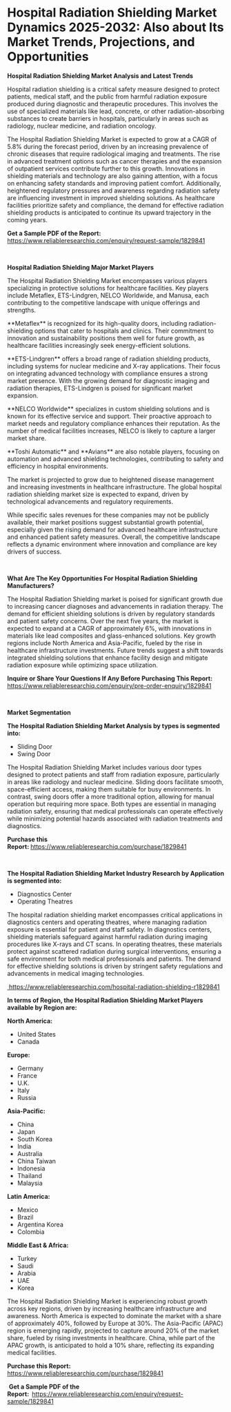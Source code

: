 <p><h1>Hospital Radiation Shielding Market Dynamics 2025-2032: Also about Its Market Trends, Projections, and Opportunities</h1></p><p><strong>Hospital Radiation Shielding Market Analysis and Latest Trends</strong></p>
<p><p>Hospital radiation shielding is a critical safety measure designed to protect patients, medical staff, and the public from harmful radiation exposure produced during diagnostic and therapeutic procedures. This involves the use of specialized materials like lead, concrete, or other radiation-absorbing substances to create barriers in hospitals, particularly in areas such as radiology, nuclear medicine, and radiation oncology.</p><p>The Hospital Radiation Shielding Market is expected to grow at a CAGR of 5.8% during the forecast period, driven by an increasing prevalence of chronic diseases that require radiological imaging and treatments. The rise in advanced treatment options such as cancer therapies and the expansion of outpatient services contribute further to this growth. Innovations in shielding materials and technology are also gaining attention, with a focus on enhancing safety standards and improving patient comfort. Additionally, heightened regulatory pressures and awareness regarding radiation safety are influencing investment in improved shielding solutions. As healthcare facilities prioritize safety and compliance, the demand for effective radiation shielding products is anticipated to continue its upward trajectory in the coming years.</p></p>
<p><strong>Get a Sample PDF of the Report:&nbsp;</strong> <a href="https://www.reliableresearchiq.com/enquiry/request-sample/1829841?utm_campaign=2580&utm_medium=2&utm_source=Github&utm_content=ia&utm_term=14042025&utm_id=hospital-radiation-shielding">https://www.reliableresearchiq.com/enquiry/request-sample/1829841</a></p>
<p>&nbsp;</p>
<p><strong>Hospital Radiation Shielding Major Market Players</strong></p>
<p><p>The Hospital Radiation Shielding Market encompasses various players specializing in protective solutions for healthcare facilities. Key players include Metaflex, ETS-Lindgren, NELCO Worldwide, and Manusa, each contributing to the competitive landscape with unique offerings and strengths.</p><p>**Metaflex** is recognized for its high-quality doors, including radiation-shielding options that cater to hospitals and clinics. Their commitment to innovation and sustainability positions them well for future growth, as healthcare facilities increasingly seek energy-efficient solutions.</p><p>**ETS-Lindgren** offers a broad range of radiation shielding products, including systems for nuclear medicine and X-ray applications. Their focus on integrating advanced technology with compliance ensures a strong market presence. With the growing demand for diagnostic imaging and radiation therapies, ETS-Lindgren is poised for significant market expansion.</p><p>**NELCO Worldwide** specializes in custom shielding solutions and is known for its effective service and support. Their proactive approach to market needs and regulatory compliance enhances their reputation. As the number of medical facilities increases, NELCO is likely to capture a larger market share.</p><p>**Toshi Automatic** and **Avians** are also notable players, focusing on automation and advanced shielding technologies, contributing to safety and efficiency in hospital environments.</p><p>The market is projected to grow due to heightened disease management and increasing investments in healthcare infrastructure. The global hospital radiation shielding market size is expected to expand, driven by technological advancements and regulatory requirements.</p><p>While specific sales revenues for these companies may not be publicly available, their market positions suggest substantial growth potential, especially given the rising demand for advanced healthcare infrastructure and enhanced patient safety measures. Overall, the competitive landscape reflects a dynamic environment where innovation and compliance are key drivers of success.</p></p>
<p>&nbsp;</p>
<p><strong>What Are The Key Opportunities For Hospital Radiation Shielding Manufacturers?</strong></p>
<p><p>The Hospital Radiation Shielding market is poised for significant growth due to increasing cancer diagnoses and advancements in radiation therapy. The demand for efficient shielding solutions is driven by regulatory standards and patient safety concerns. Over the next five years, the market is expected to expand at a CAGR of approximately 6%, with innovations in materials like lead composites and glass-enhanced solutions. Key growth regions include North America and Asia-Pacific, fueled by the rise in healthcare infrastructure investments. Future trends suggest a shift towards integrated shielding solutions that enhance facility design and mitigate radiation exposure while optimizing space utilization.</p></p>
<p><strong>Inquire or Share Your Questions If Any Before Purchasing This Report:</strong> <a href="https://www.reliableresearchiq.com/enquiry/pre-order-enquiry/1829841?utm_campaign=2580&utm_medium=2&utm_source=Github&utm_content=ia&utm_term=14042025&utm_id=hospital-radiation-shielding">https://www.reliableresearchiq.com/enquiry/pre-order-enquiry/1829841</a></p>
<p>&nbsp;</p>
<p><strong>Market Segmentation</strong></p>
<p><strong>The Hospital Radiation Shielding Market Analysis by types is segmented into:</strong></p>
<p><ul><li>Sliding Door</li><li>Swing Door</li></ul></p>
<p><p>The Hospital Radiation Shielding Market includes various door types designed to protect patients and staff from radiation exposure, particularly in areas like radiology and nuclear medicine. Sliding doors facilitate smooth, space-efficient access, making them suitable for busy environments. In contrast, swing doors offer a more traditional option, allowing for manual operation but requiring more space. Both types are essential in managing radiation safety, ensuring that medical professionals can operate effectively while minimizing potential hazards associated with radiation treatments and diagnostics.</p></p>
<p><strong>Purchase this Report:&nbsp;</strong><a href="https://www.reliableresearchiq.com/purchase/1829841?utm_campaign=2580&utm_medium=2&utm_source=Github&utm_content=ia&utm_term=14042025&utm_id=hospital-radiation-shielding">https://www.reliableresearchiq.com/purchase/1829841</a></p>
<p>&nbsp;</p>
<p><strong>The Hospital Radiation Shielding Market Industry Research by Application is segmented into:</strong></p>
<p><ul><li>Diagnostics Center</li><li>Operating Theatres</li></ul></p>
<p><p>The hospital radiation shielding market encompasses critical applications in diagnostics centers and operating theatres, where managing radiation exposure is essential for patient and staff safety. In diagnostics centers, shielding materials safeguard against harmful radiation during imaging procedures like X-rays and CT scans. In operating theatres, these materials protect against scattered radiation during surgical interventions, ensuring a safe environment for both medical professionals and patients. The demand for effective shielding solutions is driven by stringent safety regulations and advancements in medical imaging technologies.</p></p>
<p><a href="https://www.reliableresearchiq.com/hospital-radiation-shielding-r1829841?utm_campaign=2580&utm_medium=2&utm_source=Github&utm_content=ia&utm_term=14042025&utm_id=hospital-radiation-shielding">&nbsp;https://www.reliableresearchiq.com/hospital-radiation-shielding-r1829841</a></p>
<p><strong>In terms of Region, the Hospital Radiation Shielding Market Players available by Region are:</strong></p>
<p>
    <p> <strong> North America: </strong>
        <ul>
            <li>United States</li>
            <li>Canada</li>
        </ul>
        </p> 
    <p> <strong> Europe: </strong>
        <ul>
            <li>Germany</li>
            <li>France</li>
            <li>U.K.</li>
            <li>Italy</li>
            <li>Russia</li>
        </ul>
        </p> 
    <p> <strong> Asia-Pacific: </strong>
        <ul>
            <li>China</li>
            <li>Japan</li>
            <li>South Korea</li>
            <li>India</li>
            <li>Australia</li>
            <li>China Taiwan</li>
            <li>Indonesia</li>
            <li>Thailand</li>
            <li>Malaysia</li>
        </ul>
        </p> 
    <p> <strong> Latin America: </strong>
        <ul>
            <li>Mexico</li>
            <li>Brazil</li>
            <li>Argentina Korea</li>
            <li>Colombia</li>
        </ul>
        </p> 
    <p> <strong> Middle East & Africa: </strong>
        <ul>
            <li>Turkey</li>
            <li>Saudi</li>
            <li>Arabia</li>
            <li>UAE</li>
            <li>Korea</li>
        </ul>
    </p>
    </p>
<p><p>The Hospital Radiation Shielding Market is experiencing robust growth across key regions, driven by increasing healthcare infrastructure and awareness. North America is expected to dominate the market with a share of approximately 40%, followed by Europe at 30%. The Asia-Pacific (APAC) region is emerging rapidly, projected to capture around 20% of the market share, fueled by rising investments in healthcare. China, while part of the APAC growth, is anticipated to hold a 10% share, reflecting its expanding medical facilities.</p></p>
<p><strong>Purchase this Report: </strong><a href="https://www.reliableresearchiq.com/purchase/1829841?utm_campaign=2580&utm_medium=2&utm_source=Github&utm_content=ia&utm_term=14042025&utm_id=hospital-radiation-shielding">https://www.reliableresearchiq.com/purchase/1829841</a></p>
<p>&nbsp;<strong>Get a Sample PDF of the Report:&nbsp;&nbsp;</strong><a href="https://www.reliableresearchiq.com/enquiry/request-sample/1829841?utm_campaign=2580&utm_medium=2&utm_source=Github&utm_content=ia&utm_term=14042025&utm_id=hospital-radiation-shielding">https://www.reliableresearchiq.com/enquiry/request-sample/1829841</a></p>
<p><strong></strong></p>
<p><p></p><p></p><p></p></p>